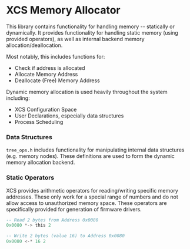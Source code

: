 
#  XCS Memory Allocator

This library contains functionality for handling memory -- statically or dynamically.  It provides functionality for handling static memory (using provided operators), as well as internal backend memory allocation/deallocation.  

Most notably, this includes functions for:

 * Check if address is allocated
 * Allocate Memory Address
 * Deallocate (Free) Memory Address
 
Dynamic memory allocation is used heavily throughout the system including:
 
 * XCS Configuration Space
 * User Declarations, especially data structures
 * Process Scheduling

###  Data Structures

`tree_ops.h` includes functionality for manipulating internal data structures (e.g. memory nodes).  These definitions are used to form the dynamic memory allocation backend.  


###  Static Operators

XCS provides arithmetic operators for reading/writing specific memory addresses.  These only work for a special range of numbers and do not allow access to unauthorized memory space.  These operators are specifically provided for generation of firmware drivers.

```Haskell
-- Read 2 bytes from Address 0x0080
0x0080 *-> this 2

-- Write 2 bytes (value 16) to Address 0x0080
0x0080 <-* 16 2
```


